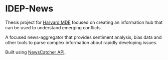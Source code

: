 # IDEP-News

Thesis project for [Harvard MDE](https://mde.harvard.edu/) focused on creating an information hub that can be used to understand emerging conflicts. 

A focused news-aggregator that provides sentiment analysis, bias data and other tools to parse complex information about rapidly developing issues. 

Built using [NewsCatcher API](https://newscatcherapi.com/).
